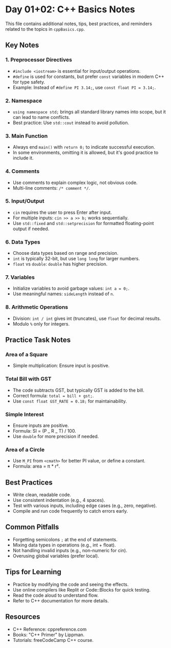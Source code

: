 # Day 01+02: C++ Basics Notes

This file contains additional notes, tips, best practices, and reminders related to the topics in `cppBasics.cpp`.

## Key Notes

### 1. Preprocessor Directives

- `#include <iostream>` is essential for input/output operations.
- `#define` is used for constants, but prefer `const` variables in modern C++ for type safety.
- Example: Instead of `#define PI 3.14;`, use `const float PI = 3.14;`.

### 2. Namespace

- `using namespace std;` brings all standard library names into scope, but it can lead to name conflicts.
- Best practice: Use `std::cout` instead to avoid pollution.

### 3. Main Function

- Always end `main()` with `return 0;` to indicate successful execution.
- In some environments, omitting it is allowed, but it's good practice to include it.

### 4. Comments

- Use comments to explain complex logic, not obvious code.
- Multi-line comments: `/* comment */`.

### 5. Input/Output

- `cin` requires the user to press Enter after input.
- For multiple inputs: `cin >> a >> b;` works sequentially.
- Use `std::fixed` and `std::setprecision` for formatted floating-point output if needed.

### 6. Data Types

- Choose data types based on range and precision.
- `int` is typically 32-bit, but use `long long` for larger numbers.
- `float` vs `double`: `double` has higher precision.

### 7. Variables

- Initialize variables to avoid garbage values: `int a = 0;`.
- Use meaningful names: `sideLength` instead of `n`.

### 8. Arithmetic Operations

- Division: `int / int` gives int (truncates), use `float` for decimal results.
- Modulo `%` only for integers.

## Practice Task Notes

### Area of a Square

- Simple multiplication: Ensure input is positive.

### Total Bill with GST

- The code subtracts GST, but typically GST is added to the bill.
- Correct formula: `total = bill + gst;`.
- Use `const float GST_RATE = 0.18;` for maintainability.

### Simple Interest

- Ensure inputs are positive.
- Formula: SI = (P _ R _ T) / 100.
- Use `double` for more precision if needed.

### Area of a Circle

- Use `M_PI` from `<cmath>` for better PI value, or define a constant.
- Formula: area = π \* r².

## Best Practices

- Write clean, readable code.
- Use consistent indentation (e.g., 4 spaces).
- Test with various inputs, including edge cases (e.g., zero, negative).
- Compile and run code frequently to catch errors early.

## Common Pitfalls

- Forgetting semicolons `;` at the end of statements.
- Mixing data types in operations (e.g., int + float).
- Not handling invalid inputs (e.g., non-numeric for cin).
- Overusing global variables (prefer local).

## Tips for Learning

- Practice by modifying the code and seeing the effects.
- Use online compilers like Replit or Code::Blocks for quick testing.
- Read the code aloud to understand flow.
- Refer to C++ documentation for more details.

## Resources

- C++ Reference: cppreference.com
- Books: "C++ Primer" by Lippman.
- Tutorials: freeCodeCamp C++ course.
